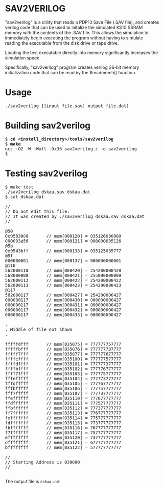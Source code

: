 # SAV2VERILOG

"sav2verilog" is a utility that reads a PDP10 Save File (.SAV file), and creates
verilog code that can be used to initalize the simulated KS10 SSRAM memory with
the contents of the .SAV file. This allows the simulation to immediately begin
executing the program without having to simulate reading the executable from
the disk drive or tape drive.

Loading the test executable directly into memory significantly increases the
simulation speed.

Specifically, "sav2verilog" program creates verilog 36-bit memory
initialization code that can be read by the $readmemh() function.

# Usage

<pre>
./sav2verilog [[input_file.sav] output_file.dat]
</pre>

# Building sav2verilog

<pre>
$ <b>cd &lt;install_directory&gt/tools/sav2verilog</b>
$ <b>make</b>
gcc -O2 -W -Wall -Dx36 sav2verilog.c -o sav2verilog
$
</pre>

# Testing sav2verilog

<pre>
$ make test
./sav2verilog dskaa.sav dskaa.dat
$ cat dskaa.dat

//
// Do not edit this file.
// It was created by ./sav2verilog dskaa.sav dskaa.dat
//

@50
0e9583000		// mem[000120] = 035126030000
000003a56		// mem[000121] = 000000035126
@5b
0e9543bff		// mem[000133] = 035125035777
@5f
000000001		// mem[000137] = 000000000001
@110
562000110		// mem[000420] = 254200000420
568000000		// mem[000421] = 255000000000
562000112		// mem[000422] = 254200000422
562000113		// mem[000423] = 254200000423
@117
562000117		// mem[000427] = 254200000427
000000117		// mem[000430] = 000000000427
000000117		// mem[000431] = 000000000427
000000117		// mem[000432] = 000000000427
000000117		// mem[000433] = 000000000427

.
. Middle of file not shown
.

fffffdfff		// mem[035075] = 777777757777
fffffbfff		// mem[035076] = 777777737777
fffff7fff		// mem[035077] = 777777677777
ffffeffff		// mem[035100] = 777777577777
ffffdffff		// mem[035101] = 777777377777
ffffbffff		// mem[035102] = 777776777777
ffff7ffff		// mem[035103] = 777775777777
fffefffff		// mem[035104] = 777773777777
fffdfffff		// mem[035105] = 777767777777
fffbfffff		// mem[035106] = 777757777777
fff7fffff		// mem[035107] = 777737777777
ffeffffff		// mem[035110] = 777677777777
ffdffffff		// mem[035111] = 777577777777
ffbffffff		// mem[035112] = 777377777777
ff7ffffff		// mem[035113] = 776777777777
fefffffff		// mem[035114] = 775777777777
fdfffffff		// mem[035115] = 773777777777
fbfffffff		// mem[035116] = 767777777777
f7fffffff		// mem[035117] = 757777777777
effffffff		// mem[035120] = 737777777777
dffffffff		// mem[035121] = 677777777777
bffffffff		// mem[035122] = 577777777777

//
// Starting Address is 030000
//

</pre>

The output file is <code>dskaa.dat</code>
